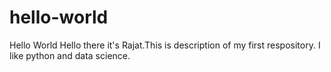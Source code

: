 # hello-world
Hello World
Hello there it's Rajat.This is description of my first respository.
I like python and data science.

